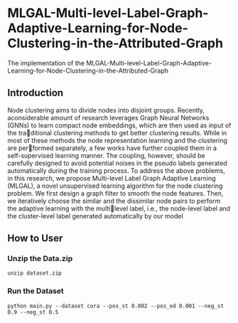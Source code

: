 # MLGAL-Multi-level-Label-Graph-Adaptive-Learning-for-Node-Clustering-in-the-Attributed-Graph
The implementation of the MLGAL-Multi-level-Label-Graph-Adaptive-Learning-for-Node-Clustering-in-the-Attributed-Graph

## Introduction
Node clustering aims to divide nodes into disjoint groups. Recently, aconsiderable amount of research leverages Graph Neural Networks (GNNs) to learn compact node embeddings, which are then used as input of the traditional clustering methods to get better clustering results. While in most of these methods the node representation learning and the clustering are performed separately, a few works have further coupled them in a self-supervised learning manner. The coupling, however, should be carefully designed to avoid potential noises in the pseudo labels generated automatically during the training process.
To address the above problems, in this research, we propose Multi-level Label Graph Adaptive Learning (MLGAL), a novel unsupervised learning algorithm for the node clustering problem. We first design a graph filter to smooth the node features. Then, we iteratively choose the similar and the dissimilar node pairs to perform the adaptive learning with the multilevel label, i.e., the node-level label and the cluster-level label generated automatically by our model

## How to User
### Unzip the Data.zip
```
unzip dataset.zip
```

### Run the Dataset
```
python main.py --dataset cora --pos_st 0.002 --pos_ed 0.001 --neg_st 0.9 --neg_st 0.5
```
